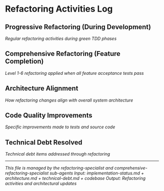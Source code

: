 # Refactoring Activities Log

## Progressive Refactoring (During Development)
*Regular refactoring activities during green TDD phases*

## Comprehensive Refactoring (Feature Completion)
*Level 1-6 refactoring applied when all feature acceptance tests pass*

## Architecture Alignment
*How refactoring changes align with overall system architecture*

## Code Quality Improvements
*Specific improvements made to tests and source code*

## Technical Debt Resolved
*Technical debt items addressed through refactoring*

---
*This file is managed by the refactoring-specialist and comprehensive-refactoring-specialist sub-agents*
*Input: implementation-status.md + architecture.md + technical-debt.md + codebase*
*Output: Refactoring activities and architectural updates*